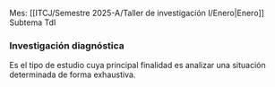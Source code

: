 Mes: [[ITCJ/Semestre 2025-A/Taller de investigación I/Enero|Enero]]
Subtema TdI

### Investigación diagnóstica
Es el tipo de estudio cuya principal finalidad es analizar una situación determinada de forma exhaustiva.